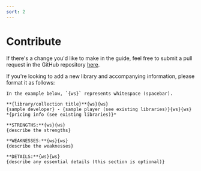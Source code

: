 ```yaml
---
sort: 2
---
```


# Contribute

If there's a change you'd like to make in the guide, feel free to submit a pull request in the GitHub repository [here](https://github.com/stormsoundmusic/vst).

If you're looking to add a new library and accompanying information, please format it as follows:

```note
In the example below, `{ws}` represents whitespace (spacebar).
```

```
**{library/collection title}**{ws}{ws}
{sample developer} - {sample player (see existing libraries)}{ws}{ws}
*{pricing info (see existing libraries)}*

**STRENGTHS:**{ws}{ws}
{describe the strengths}

**WEAKNESSES:**{ws}{ws}
{describe the weaknesses}

**DETAILS:**{ws}{ws}
{describe any essential details (this section is optional)}
```
